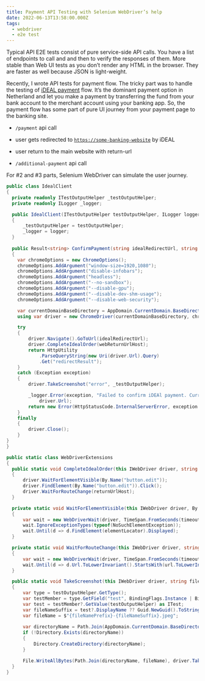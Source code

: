 ```yaml
---
title: Payment API Testing with Selenium WebDriver’s help
date: 2022-06-13T13:58:00.000Z
tags:
  - webdriver
  - e2e test
---
```


Typical API E2E tests consist of pure service-side API calls. You have a list of endpoints to call and and then to verify the responses of them. More stable than Web UI tests as you don’t render any HTML in the browser. They are faster as well because JSON is light-weight. 

Recently, I wrote API tests for payment flow. The tricky part was to handle the testing of [iDEAL payment](https://www.ideal.nl/en/consumers/what-is-ideal/) flow. It’s the dominant payment option in Netherland and let you make a payment by transferring the fund from your bank account to the merchant account using your banking app. So, the payment flow has some part of pure UI journey from your payment page to the banking site. 

- `/payment` api call

- user gets redirected to [`https://some-banking-website`](https://some-banking-website) by iDEAL

- user return to the main website with return-url

- `/additional-payment` api call

For #2 and #3 parts, Selenium WebDriver can simulate the user journey. 

```c#
public class IdealClient
{
  private readonly ITestOutputHelper _testOutputHelper;
  private readonly ILogger _logger;

  public IdealClient(ITestOutputHelper testOutputHelper, ILogger logger)
  {
      _testOutputHelper = testOutputHelper;
      _logger = logger;
  }
  
  public Result<string> ConfirmPayment(string idealRedirectUrl, string webReturnUrlHost)
  {
    var chromeOptions = new ChromeOptions();
    chromeOptions.AddArgument("window-size=1920,1080");
    chromeOptions.AddArgument("disable-infobars");
    chromeOptions.AddArgument("headless");
    chromeOptions.AddArgument("--no-sandbox");
    chromeOptions.AddArgument("--disable-gpu");
    chromeOptions.AddArgument("--disable-dev-shm-usage");
    chromeOptions.AddArgument("--disable-web-security");

    var currentDomainBaseDirectory = AppDomain.CurrentDomain.BaseDirectory;
    using var driver = new ChromeDriver(currentDomainBaseDirectory, chromeOptions);

    try
    {
        driver.Navigate().GoToUrl(idealRedirectUrl);
        driver.CompleteIdealOrder(webReturnUrlHost);
        return HttpUtility
            .ParseQueryString(new Uri(driver.Url).Query)
            .Get("redirectResult");
    }
    catch (Exception exception)
    {
        driver.TakeScreenshot("error", _testOutputHelper);

        _logger.Error(exception, "Failed to confirm iDEAl payment. Current URL is: {CurrentUrl}", 
            driver.Url);
        return new Error(HttpStatusCode.InternalServerError, exception.Message);
    }
    finally
    {
        driver.Close();
    }
}
}

public static class WebDriverExtensions
{
  public static void CompleteIdealOrder(this IWebDriver driver, string returnUrlHost)
  {
      driver.WaitForElementVisible(By.Name("button.edit"));
      driver.FindElement(By.Name("button.edit")).Click();
      driver.WaitForRouteChange(returnUrlHost);
  }

  private static void WaitForElementVisible(this IWebDriver driver, By elementLocator, int timeoutInSeconds = 20)
  {
      var wait = new WebDriverWait(driver, TimeSpan.FromSeconds(timeoutInSeconds));
      wait.IgnoreExceptionTypes(typeof(NoSuchElementException));
      wait.Until(d => d.FindElement(elementLocator).Displayed);
  }

  private static void WaitForRouteChange(this IWebDriver driver, string url, int timeoutInSeconds = 20)
  {
      var wait = new WebDriverWait(driver, TimeSpan.FromSeconds(timeoutInSeconds));
      wait.Until(d => d.Url.ToLowerInvariant().StartsWith(url.ToLowerInvariant()));
  }

  public static void TakeScreenshot(this IWebDriver driver, string fileNamePrefix, ITestOutputHelper testOutputHelper)
  {
      var type = testOutputHelper.GetType();
      var testMember = type.GetField("test", BindingFlags.Instance | BindingFlags.NonPublic);
      var test = testMember?.GetValue(testOutputHelper) as ITest;
      var fileNameSuffix = test?.DisplayName ?? Guid.NewGuid().ToString();
      var fileName = $"{fileNamePrefix}-{fileNameSuffix}.jpeg";
      
      var directoryName = Path.Join(AppDomain.CurrentDomain.BaseDirectory, "e2e", "screenshots");
      if (!Directory.Exists(directoryName))
      {
          Directory.CreateDirectory(directoryName);
      }

      File.WriteAllBytes(Path.Join(directoryName, fileName), driver.TakeScreenshot().AsByteArray);
  }
}
```

